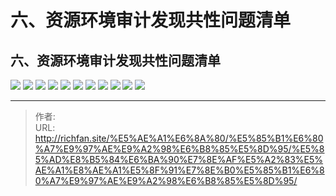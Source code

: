 # 六、资源环境审计发现共性问题清单

## 六、资源环境审计发现共性问题清单

![](https://img.richfan.site/audit/审计发现共性问题清单/六、资源环境审计发现共性问题清单/资源环境审计发现共性问题清单_页面_057.webp)
![](https://img.richfan.site/audit/审计发现共性问题清单/六、资源环境审计发现共性问题清单/资源环境审计发现共性问题清单_页面_058.webp)
![](https://img.richfan.site/audit/审计发现共性问题清单/六、资源环境审计发现共性问题清单/资源环境审计发现共性问题清单_页面_059.webp)
![](https://img.richfan.site/audit/审计发现共性问题清单/六、资源环境审计发现共性问题清单/资源环境审计发现共性问题清单_页面_060.webp)
![](https://img.richfan.site/audit/审计发现共性问题清单/六、资源环境审计发现共性问题清单/资源环境审计发现共性问题清单_页面_061.webp)
![](https://img.richfan.site/audit/审计发现共性问题清单/六、资源环境审计发现共性问题清单/资源环境审计发现共性问题清单_页面_062.webp)
![](https://img.richfan.site/audit/审计发现共性问题清单/六、资源环境审计发现共性问题清单/资源环境审计发现共性问题清单_页面_063.webp)
![](https://img.richfan.site/audit/审计发现共性问题清单/六、资源环境审计发现共性问题清单/资源环境审计发现共性问题清单_页面_064.webp)
![](https://img.richfan.site/audit/审计发现共性问题清单/六、资源环境审计发现共性问题清单/资源环境审计发现共性问题清单_页面_065.webp)
![](https://img.richfan.site/audit/审计发现共性问题清单/六、资源环境审计发现共性问题清单/资源环境审计发现共性问题清单_页面_066.webp)
![](https://img.richfan.site/audit/审计发现共性问题清单/六、资源环境审计发现共性问题清单/资源环境审计发现共性问题清单_页面_067.webp)



---

> 作者:   
> URL: http://richfan.site/%E5%AE%A1%E6%8A%80/%E5%85%B1%E6%80%A7%E9%97%AE%E9%A2%98%E6%B8%85%E5%8D%95/%E5%85%AD%E8%B5%84%E6%BA%90%E7%8E%AF%E5%A2%83%E5%AE%A1%E8%AE%A1%E5%8F%91%E7%8E%B0%E5%85%B1%E6%80%A7%E9%97%AE%E9%A2%98%E6%B8%85%E5%8D%95/  

